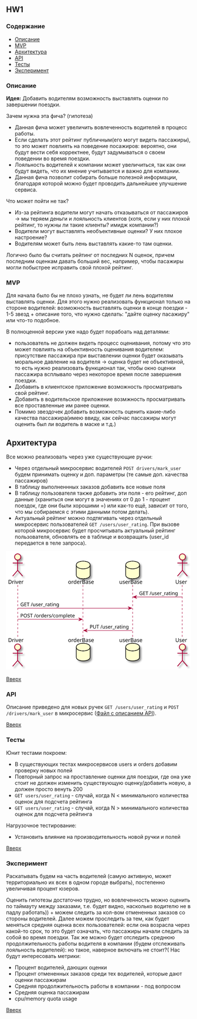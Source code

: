 ## HW1
### Содержание

- [Описание](#Описание)
- [MVP](#MVP)
- [Архитектура](#Архитектура)
- [API](#API)
- [Тесты](#Тесты)
- [Эксперимент](#Эксперимент)


### Описание

**Идея:** Добавить водителям возможность выставлять оценки по завершении поездки.

Зачем нужна эта фича? (гипотеза)
* Данная фича может увеличить вовлеченность водителей в процесс работы.
* Если сделать этот рейтинг публичным(его могут видеть пассажиры), то это может повлиять на поведение посажиров: вероятно, они будут вести себя корректнее, будут задумываться о своем поведении во время поездки.
* Лояльность водителей к компании может увеличиться, так как они будут видеть, что их мнение учитывается и важно для компании. 
* Данная фича позволит собирать больше полезной информации, благодаря которой можно будет проводить дальнейшее улучшение сервиса. 

Что может пойти не так?
* Из-за рейтинга водители могут начать отказываться от пассажиров -> мы теряем деньги и лояльность клиентов (хотя, если у них плохой рейтинг, то нужны ли такие клиенты? имидж компании?)
* Водители могут выставлять необъективные оценки? У них плохое настроение?
* Водителям может быть лень выставлять какие-то там оценки.

Логично было бы считать рейтинг от последних N оценок, причем последним оценкам давать больший вес, например, чтобы пасажиры могли побыстрее исправить свой плохой рейтинг. 


### MVP
Для начала было бы не плохо узнать, не будет ли лень водителям выставлять оценки. Для этого нужно реализовать функционал только на стороне водителей: возможность выставлять оценки в конце поездки - 1-5 звезд + описание того, что нужно сделать: "дайте оценку пасажиру" или что-то подобное. 

В полноценной версии уже надо будет порабоать над деталями:
* пользователь не должен видеть процесс оценивания, потому что это может повлиять на объективность оценивания водителем: присутствие пассажира при выставлении оценки будет оказывать моральное давление на водителя -> оценка будет не объективной, то есть нужно реализовать функционал так, чтобы окно оценки пассажира всплывало через некоторое время после завершения поездки. 
* Добавить в клиентское приложение возможность просматривать свой рейтинг.
* Добавить в водительское приложение возмжность просматривать все проставленные им ранее оценки. 
* Помимо звездочек добавить возможность оценить какие-либо качества пассажира(имею ввиду, как сейчас пассажиры могут оценить был ли водитель в маске и т.д.)

## Архитектура

Все можно реализовать через уже существующие ручки:
* Через отдельный микросервис водителей `POST drivers/mark_user` будем принимать оценку и доп. параметры (те самые доп. качества пассажиров)
* В таблицу выполненнных заказов добавить все новые поля
* В таблицу пользователя также добавить эти поля - его рейтинг, доп данные (храниться они могут в значениях от 0 до 1 - процент поездок, где они были хорошими =) или как-то ещё, зависит от того, что мы собираемся с этими данными потом делать). 
* Актуальный рейтинг можно подтягивать через отдельный микросервис пользователей `GET /users/user_rating`. При вызове которой микросервис будет просчитывать актуальный рейтинг пользователя, обновлять ее в таблице и возвращать (user_id передается в теле запроса).

<img src="diagram.svg" />

[Вверх](#Содержание)

### API

Описание приведено для новых ручек `GET /users/user_rating` и `POST /drivers/mark_user` в микросервис ([Файл с описанием API](api.yaml)).

[Вверх](#Содержание)

### Тесты

Юнит тестами покроем:
* В существующих тестах микросервисов users и orders добавим проверку новых полей
* Повторный запрос на проставление оценки для поездки, где она уже стоит не должен изменить существующую оценку/добавить новую, а должен просто венуть 200 
* `GET users/user_rating` - случай, когда N < минимального количества оценок для подсчета рейтинга
* `GET users/user_rating` - случай, когда N > минимального количества оценок для подсчета рейтинга

Нагрузочное тестирование:
* Установить влияние на производительность новой ручки и полей

[Вверх](#Содержание)

### Эксперимент

Раскатывать будем на часть водителей (самую активную, может территориально их всех в одном городе выбрать), постепенно увеличивая процент юзеров. 

Оценить гипотезы достаточно трудно, но вовлеченность можно оценить по таймауту между заказами, т.е. будет видно, насколько водителю не в падлу работать)) + можем следить за кол-вом отмененных заказов со стороны водителей. Далее можем проследить за тем, как будет меняться средняя оценка всех пользователей: если она возрасла через какой-то срок, то это будет означать, что пассажиры начали следить за собой во время поездки. Так же можно будет отследить среднюю продолжительность работы водителя в компании (будем отслеживать лояльность водителей): но такое, наверное включать не стоит?(
Нас будут интересовать метрики:
* Процент водителей, дающих оценки
* Процент отмененных заказов среди тех водителей, которые дают оценки пассажирам
* Средняя продолжительность работы в компании - под вопросом
* Средняя оценка пассажирам
* cpu/memory quota usage

[Вверх](#Содержание)
